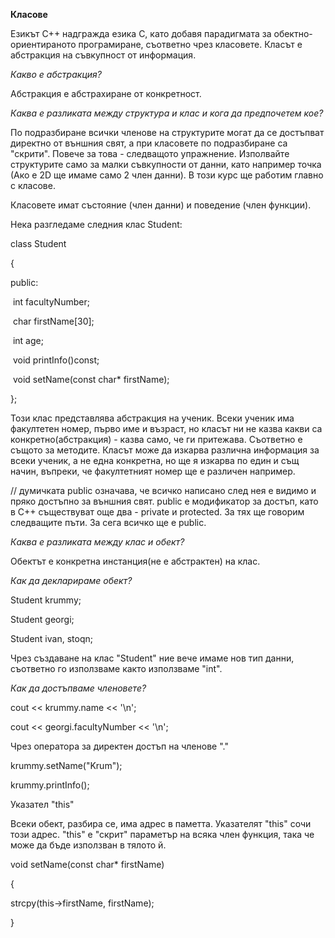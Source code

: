 **Класове**

 Езикът C++ надгражда езика С, като добавя парадигмата за обектно-ориентираното програмиране, съответно чрез класовете. Класът е абстракция на съвкупност от информация. 

 *Какво е абстракция?*

 Абстракция е абстрахиране от конкретност. 



*Каква е разликата между структура и клас и кога да предпочетем кое?*

По подразбиране всички членове на структурите могат да се достъпват директно от външния свят, а при класовете по подразбиране са "скрити". Повече за това - следващото упражнение. Изполвайте структурите само за малки съвкупности от данни, като например точка (Ако е 2D  ще имаме само 2 член данни). В този курс ще работим главно с класове.



Класовете имат състояние (член данни) и поведение (член функции).

Нека разгледаме следния клас Student:

class Student

{

public:

​	int facultyNumber;

​	char firstName[30];

​	int age;



​	void printInfo()const;

​	void setName(const char* firstName);

};



Този клас представлява абстракция на ученик. Всеки ученик има факултетен номер, първо име и възраст, но класът ни не казва какви са конкретно(абстракция) - казва само, че ги притежава. Съответно е същото за методите. Класът може да изкарва различна информация за всеки ученик, а не една конкретна, но ще я изкарва по един и същ начин, въпреки, че факултетният номер ще е различен например. 

// думичката public означава, че всичко написано след нея е видимо и пряко достъпно за външния свят. public е модификатор за достъп, като в C++ съществуват още два - private и protected. За тях ще говорим следващите пъти. За сега всичко ще е public.



*Каква е разликата между клас и обект?*

Обектът е конкретна инстанция(не е абстрактен) на клас.



*Как да декларираме обект?*

Student krummy;

Student georgi;

Student ivan, stoqn;



Чрез създаване на клас "Student" ние вече имаме нов тип данни, съответно го използваме както използваме "int".



*Как да достъпваме членовете?*

cout << krummy.name << '\n';

cout << georgi.facultyNumber << '\n';

Чрез оператора за директен достъп на членове "."

krummy.setName("Krum");

krummy.printInfo();



Указател "this"

Всеки обект, разбира се, има адрес в паметта. Указателят "this" сочи този адрес. "this" е "скрит" параметър на всяка член функция, така че може да бъде използван в тялото й.

void setName(const char* firstName)

{

strcpy(this->firstName, firstName);

}

